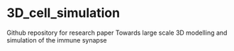 # 3D_cell_simulation
Github repository for research paper Towards large scale 3D modelling and simulation of the immune synapse
